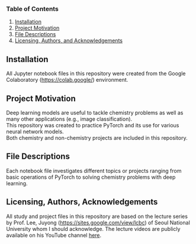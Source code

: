 ### Table of Contents

1. [Installation](#installation)
2. [Project Motivation](#motivation)
3. [File Descriptions](#files)
4. [Licensing, Authors, and Acknowledgements](#licensing)

## Installation <a name="installation"></a>
All Jupyter notebook files in this repository were created from the Google Colaboratory (https://colab.google/) environment.


## Project Motivation<a name="motivation"></a>
Deep learning models are useful to tackle chemistry problems as well as many other applications (e.g., image classification).  
This repository was created to practice PyTorch and its use for various neural network models.  
Both chemistry and non-chemistry projects are included in this repository.


## File Descriptions <a name="files"></a>
Each notebook file investigates different topics or projects ranging from basic operations of PyTorch to solving chemistry problems with deep learning.


## Licensing, Authors, Acknowledgements<a name="licensing"></a>
All study and project files in this repository are based on the lecture series by Prof. Lee, Juyong (https://sites.google.com/view/lcbc) of Seoul National University whom I should acknowledge. The lecture videos are publicly available on his YouTube channel [here](https://www.youtube.com/playlist?list=PL30UV7ug7LwJQ_OwTKuQRvYPYIufFLafK).

